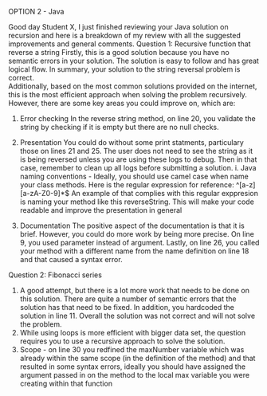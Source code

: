 
OPTION 2 - Java 

Good day Student X, 
I just finished reviewing your Java solution on recursion and here is a breakdown of my review with all the suggested improvements and general comments. 
Question 1: Recursive function that reverse a string 
Firstly, this is a good solution because you have no semantic errors in your solution. The solution is easy to follow and has great logical flow. In summary, your solution to the string reversal problem is correct.   
Additionally, based on the most common solutions provided on the internet, this is the most efficient approach when solving the problem recursively. However, there are some key areas you could improve on, which are:
1. Error checking 
In the reverse string method, on line 20, you validate the string by checking if it is empty but there are no null checks. 

2. Presentation
You could do without some print statments, particulary those on lines 21 and 25. The user does not need to see the string as it is being reversed unless you are using these logs to debug. Then in that case, remember to clean up all logs before submitting a solution. 
i. Java naming conventions - Ideally, you should use camel case when name your class methods. Here is the regular expression for reference: ^[a-z][a-zA-Z0-9]*$ 
An example of that complies with this regular exppresion is naming your method like this reverseString. This will make your code readable and improve the presentation in general
3. Documentation 
The positive aspect of the documentation is that it is brief. However, you could do more work by being more precise. On line 9, you used parameter instead of argument. 
Lastly, on line 26, you called your method with a different name from the name definition on line 18 and that caused a syntax error. 

Question 2: Fibonacci series
1. A good attempt, but there is a lot more work that needs to be done on this solution. There are quite a number of semantic errors that the solution has that need to be fixed. In addition, you hardcoded the solution in line 11. Overall the solution was not correct and will not solve the problem. 
2. While using loops is more efficient with bigger data set, the question requires you to use a recursive approach to solve the solution.
3. Scope - on line 30 you redfined the maxNumber variable which was already within the same scope (in the definition of the method) and that resulted in some syntax errors, ideally you should have assigned the argument passed in on the method to the local max variable you were creating within that function 



